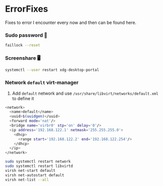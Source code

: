 # ErrorFixes

Fixes to error I encounter every now and then can be found here.

### Sudo password 🔑

```bash
faillock --reset
```

### Screenshare 🖥️

```bash
systemctl --user restart xdg-desktop-portal
```
### Network `default` virt-manager

1. Add `default` network and use `/usr/share/libvirt/networks/default.xml` to define it

```bash
<network>
  <name>default</name>
  <uuid>$(uuidgen)</uuid>
  <forward mode='nat'/>
  <bridge name='virbr0' stp='on' delay='0'/>
  <ip address='192.168.122.1' netmask='255.255.255.0'>
    <dhcp>
      <range start='192.168.122.2' end='192.168.122.254'/>
    </dhcp>
  </ip>
</network>
```

```bash
sudo systemctl restart network
sudo systemctl restart libvirtd
virsh net-start default
virsh net-autostart default
virsh net-list --all
```
